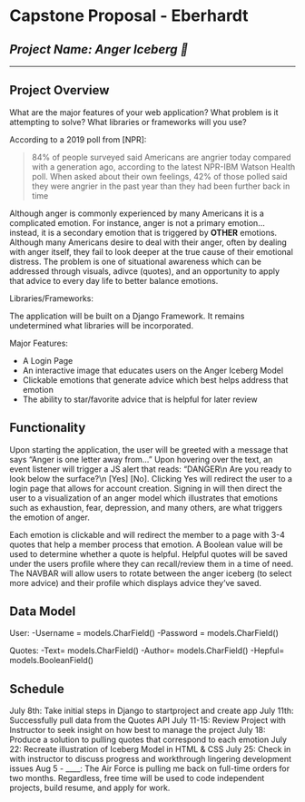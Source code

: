 # Capstone Proposal - Eberhardt
## _Project Name: Anger Iceberg 🧊_
---
## Project Overview
What are the major features of your web application? What problem is it attempting to solve? What libraries or frameworks will you use?

According to a 2019 poll from [NPR]:

>84% of people surveyed said Americans are angrier today 
>compared with a generation ago, according to the latest 
>NPR-IBM Watson Health poll. When asked about their own 
>feelings, 42% of those polled said they were angrier in
>the past year than they had been further back in time

Although anger is commonly experienced by many Americans it is a complicated emotion. For instance, anger is not a primary emotion... instead, it is a secondary emotion that is triggered by **OTHER** emotions. Although many Americans desire to deal with their anger, often by dealing with anger itself, they fail to look deeper at the true cause of their emotional distress. The problem is one of situational awareness which can be addressed through visuals, adivce (quotes), and an opportunity to apply that advice to every day life to better balance emotions. 

Libraries/Frameworks:

The application will be built on a Django Framework. It remains undetermined what libraries will be incorporated. 

Major Features:
- A Login Page
- An interactive image that educates users on the Anger Iceberg Model
- Clickable emotions that generate advice which best helps address that emotion
- The ability to star/favorite advice that is helpful for later review

## Functionality

Upon starting the application, the user will be greeted with a message that says “Anger is one letter away from…” Upon hovering over the text, an event listener will trigger a JS alert that reads: “DANGER\n Are you ready to look below the surface?\n [Yes]  [No]. Clicking Yes will redirect the user to a login page that allows for account creation. Signing in will then direct the user to a visualization of an anger model which illustrates that emotions such as exhaustion, fear, depression, and many others, are what triggers the emotion of anger. 

Each emotion is clickable and will redirect the member to a page with 3-4 quotes that help a member process that emotion. A Boolean value will be used to determine whether a quote is helpful. Helpful quotes will be saved under the users profile where they can recall/review them in a time of need. The NAVBAR will allow users to rotate between the anger iceberg (to select more advice) and their profile which displays advice they’ve saved. 

## Data Model

User:
-Username = models.CharField()
-Password = models.CharField()

Quotes:
-Text= models.CharField()
-Author= models.CharField()
-Hepful= models.BooleanField()

## Schedule
July 8th: Take initial steps in Django to startproject and create app
July 11th: Successfully pull data from the Quotes API
July 11-15: Review Project with Instructor to seek insight on how best to manage the project
July 18: Produce a solution to pulling quotes that correspond to each emotion
July 22: Recreate illustration of Iceberg Model in HTML & CSS
July 25: Check in with instructor to discuss progress and workthrough lingering development issues
Aug 5 - ____: The Air Force is pulling me back on full-time orders for two months. Regardless, free time will be used to code independent projects, build resume, and apply for work. 